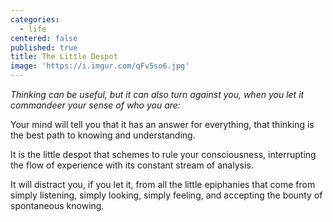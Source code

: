 ```yaml
---
categories:
  - life
centered: false
published: true
title: The Little Despot
image: 'https://i.imgur.com/qFv5so6.jpg'
---
```

_Thinking can be useful, but it can also turn against you, 
when you let it commandeer your sense of who you are:_

Your mind will tell you
that it has an answer for everything,
that thinking is the best path
to knowing and understanding.

It is the little despot
that schemes to rule your consciousness,
interrupting the flow of experience
with its constant stream of analysis.

It will distract you, if you let it,
from all the little epiphanies 
that come from simply listening, 
simply looking, simply feeling,
and accepting the bounty 
of spontaneous knowing.
